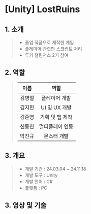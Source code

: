 # [Unity] LostRuins

## 1. 소개
> - 졸업 작품으로 제작한 게임
> - 플레이어 관련만 스크립트 처리
> - 루키 챌린저스 2기 참여

## 2. 역할
> | 이름 | 역할 |
> |:---:|:---:|
> | 김병철 | 플레이어 개발 |
> | 김지헌 | UI 및 UX 개발 |
> | 김준영 | 기획 및 맵 제작 |
> | 신동진 | 멀티플레이 연동  |
> | 박진규 | 몬스터 개발 |
## 3. 개요
> - 개발 기간 : 24.03.04 ~ 24.11.18
> - 개발 도구 : Unity
> - 개발 언어 : C#
> - 플랫폼 : PC
## 3. 영상 및 기술
